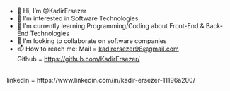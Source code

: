 - 👋 Hi, I’m @KadirErsezer
- 👀 I’m interested in Software Technologies 
- 🌱 I’m currently learning Programming/Coding about Front-End & Back-End Technologies 
- 💞️ I’m looking to collaborate on software companies 
- 📫 How to reach me:
Mail =  kadirersezer98@gmail.com
  <br>
Github = https://github.com/KadirErsezer/
<br>
linkedln = https://www.linkedin.com/in/kadir-ersezer-11196a200/
<!---
KadirErsezer/KadirErsezer is a ✨ special ✨ repository because its `README.md` (this file) appears on your GitHub profile.
You can click the Preview link to take a look at your changes.
--->

